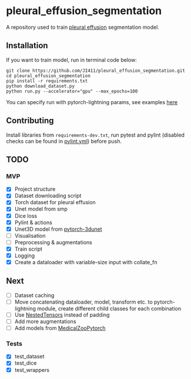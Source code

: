 # pleural_effusion_segmentation

A repository used to train [pleural effusion](https://en.wikipedia.org/wiki/Pleural_effusion) segmentation model. 

## Installation

If you want to train model, run in terminal code below:
```
git clone https://github.com/JI411/pleural_effusion_segmentation.git
cd pleural_effusion_segmentation
pip install -r requirements.txt
python download_dataset.py
python run.py --accelerator="gpu" --max_epochs=100
```

You can specify run with pytorch-lightning params, see examples [here](https://pytorch-lightning.readthedocs.io/en/stable/common/trainer.html#trainer-in-python-scripts)

## Contributing

Install libraries from `requirements-dev.txt`, run pytest and pylint 
(disabled checks can be found in [pylint.yml](https://github.com/JI411/pleural_effusion_segmentation/blob/main/.github/workflows/pylint.yml))
before push.



## TODO

### MVP
- [x] Project structure  
- [x] Dataset downloading script
- [x] Torch dataset for pleural effusion
- [x] Unet model from smp
- [x] Dice loss
- [x] Pylint & actions
- [x] Unet3D model from [pytorch-3dunet](https://github.com/wolny/pytorch-3dunet)
- [ ] Visualisation 
- [ ] Preprocessing & augmentations  
- [x] Train script
- [x] Logging
- [x] Create a dataloader with variable-size input with collate_fn

## Next
- [ ] Dataset caching
- [ ] Move concatenating dataloader, model, transform etc. to pytorch-lightning module, 
create different child classes for each combination 
- [ ] Use [NestedTensors](https://pytorch.org/tutorials/prototype/nestedtensor.html) instead of padding
- [ ] Add more augmentations
- [ ] Add models from [MedicalZooPytorch](https://github.com/black0017/MedicalZooPytorch)

### Tests
  - [x] test_dataset
  - [x] test_dice
  - [x] test_wrappers